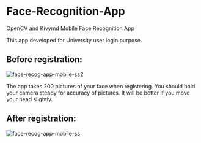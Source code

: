 # Face-Recognition-App

OpenCV and Kivymd Mobile Face Recognition App

This app developed for University user login purpose.



## Before registration:

![face-recog-app-mobile-ss2](https://user-images.githubusercontent.com/48223066/210412622-9729cc89-e6a0-4814-9b78-294d4fd37cb1.jpg)

The app takes 200 pictures of your face when registering. You should hold your camera steady for accuracy of pictures. 
It will be better if you move your head slightly. 



## After registration:

![face-recog-app-mobile-ss](https://user-images.githubusercontent.com/48223066/210412590-b9e5ff8c-2c62-4583-85b9-281384281179.jpg)



